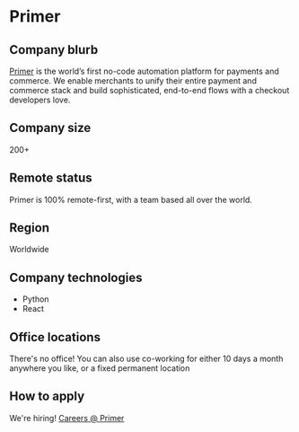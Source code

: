 # Primer

## Company blurb

[Primer](https://primer.io) is the world’s first no-code automation platform for payments and commerce. We enable merchants to unify their entire payment and commerce stack and build sophisticated, end-to-end flows with a checkout developers love.

## Company size

200+

## Remote status

Primer is 100% remote-first, with a team based all over the world. 

## Region

Worldwide

## Company technologies

- Python
- React

## Office locations

There's no office! You can also use co-working for either 10 days a month anywhere you like, or a fixed permanent location

## How to apply

We're hiring! [Careers @ Primer](https://primer.io/careers)
